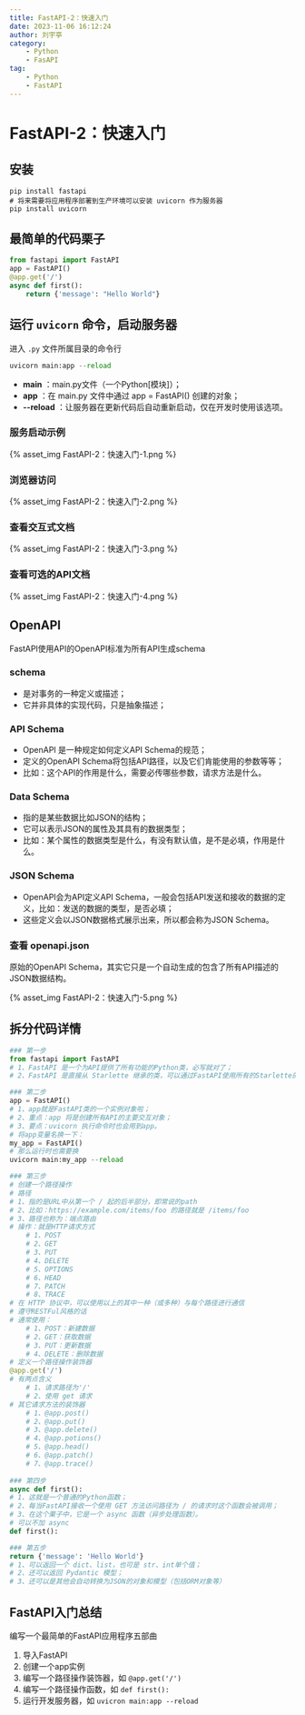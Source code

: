 ```yaml
---
title: FastAPI-2：快速入门
date: 2023-11-06 16:12:24
author: 刘宇亭
category:
    - Python
    - FasAPI
tag:
    - Python
    - FastAPI
---
```

# FastAPI-2：快速入门

## 安装

```shell
pip install fastapi
# 将来需要将应用程序部署到生产环境可以安装 uvicorn 作为服务器
pip install uvicorn
```

## 最简单的代码栗子

```python
from fastapi import FastAPI
app = FastAPI()
@app.get('/')
async def first():
    return {'message': "Hello World"}
```

## 运行 `uvicorn` 命令，启动服务器

进入 `.py` 文件所属目录的命令行

```python
uvicorn main:app --reload
```

- **main** ：main.py文件（一个Python[模块]）；
- **app** ：在 main.py 文件中通过 app = FastAPI() 创建的对象；
- **--reload** ：让服务器在更新代码后自动重新启动，仅在开发时使用该选项。

### 服务启动示例

{% asset_img FastAPI-2：快速入门-1.png %}

### 浏览器访问

{% asset_img FastAPI-2：快速入门-2.png %}

### 查看交互式文档

{% asset_img FastAPI-2：快速入门-3.png %}

### 查看可选的API文档

{% asset_img FastAPI-2：快速入门-4.png %}

## OpenAPI

FastAPI使用API的OpenAPI标准为所有API生成schema

### schema

- 是对事务的一种定义或描述；
- 它并非具体的实现代码，只是抽象描述；

### API Schema

- OpenAPI 是一种规定如何定义API Schema的规范；
- 定义的OpenAPI Schema将包括API路径，以及它们肯能使用的参数等等；
- 比如：这个API的作用是什么，需要必传哪些参数，请求方法是什么。

### Data Schema

- 指的是某些数据比如JSON的结构；
- 它可以表示JSON的属性及其具有的数据类型；
- 比如：某个属性的数据类型是什么，有没有默认值，是不是必填，作用是什么。

### JSON Schema

- OpenAPI会为API定义API Schema，一般会包括API发送和接收的数据的定义，比如：发送的数据的类型，是否必填；
- 这些定义会以JSON数据格式展示出来，所以都会称为JSON Schema。

### 查看 openapi.json

原始的OpenAPI Schema，其实它只是一个自动生成的包含了所有API描述的JSON数据结构。

{% asset_img FastAPI-2：快速入门-5.png %}

## 拆分代码详情

```python
### 第一步
from fastapi import FastAPI
# 1、FastAPI 是一个为API提供了所有功能的Python类，必写就对了；
# 2、FastAPI 是直接从 Starlette 继承的类，可以通过FastAPI使用所有的Starlette的功能。

### 第二步
app = FastAPI()
# 1、app就是FastAPI类的一个实例对象啦；
# 2、重点：app 将是创建所有API的主要交互对象；
# 3、要点：uvicorn 执行命令时也会用到app。
# 将app变量名换一下：
my_app = FastAPI()
# 那么运行时也需要换
uvicorn main:my_app --reload

### 第三步
# 创建一个路径操作
# 路径
# 1、指的是URL中从第一个 / 起的后半部分，即常说的path
# 2、比如：https://example.com/items/foo 的路径就是 /items/foo
# 3、路径也称为：端点路由
# 操作：就是HTTP请求方式
    # 1、POST
    # 2、GET
    # 3、PUT
    # 4、DELETE
    # 5、OPTIONS
    # 6、HEAD
    # 7、PATCH
    # 8、TRACE
# 在 HTTP 协议中，可以使用以上的其中一种（或多种）与每个路径进行通信
# 遵守RESTFul风格的话
# 通常使用：
    # 1、POST：新建数据
    # 2、GET：获取数据
    # 3、PUT：更新数据
    # 4、DELETE：删除数据
# 定义一个路径操作装饰器
@app.get('/')
# 有两点含义
    # 1、请求路径为'/'
    # 2、使用 get 请求
# 其它请求方法的装饰器
    # 1、@app.post()
    # 2、@app.put()
    # 3、@app.delete()
    # 4、@app.potions()
    # 5、@app.head()
    # 6、@app.patch()
    # 7、@app.trace()
    
### 第四步
async def first():
# 1、这就是一个普通的Python函数；
# 2、每当FastAPI接收一个使用 GET 方法访问路径为 / 的请求时这个函数会被调用；
# 3、在这个栗子中，它是一个 async 函数（异步处理函数）。
# 可以不加 async
def first():

### 第五步
return {'message': 'Hello World'}
# 1、可以返回一个 dict、list，也可是 str、int单个值；
# 2、还可以返回 Pydantic 模型；
# 3、还可以是其他会自动转换为JSON的对象和模型（包括ORM对象等）
```



## FastAPI入门总结

编写一个最简单的FastAPI应用程序五部曲

1. 导入FastAPI
2. 创建一个app实例
3. 编写一个路径操作装饰器，如 `@app.get('/')`
4. 编写一个路径操作函数，如 `def first():`
5. 运行开发服务器，如 `uvicron main:app --reload`

